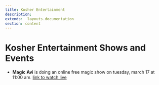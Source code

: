 ```yaml
---
title: Kosher Entertainment 
description: 
extends: _layouts.documentation
section: content
---
```


# Kosher Entertainment Shows and Events

* **Magic Avi** is doing an online free  magic show on tuesday, march 17 at 11:00 am. [link to watch live](https://us04web.zoom.us/j/181447398?pwd=eUJ6RWE0dXB3L0lqa1Y1ZFYrbkxYZz09)
